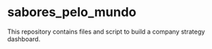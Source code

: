 # sabores_pelo_mundo
This repository contains files and script to build a company strategy dashboard.
